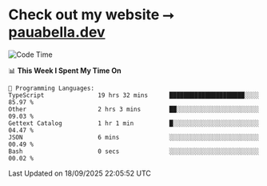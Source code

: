 # Check out my website ⭢ [pauabella.dev](https://pauabella.dev)

<!--START_SECTION:waka-->
![Code Time](http://img.shields.io/badge/Code%20Time-4%2C802%20hrs%2040%20mins-blue)

📊 **This Week I Spent My Time On** 

```text
💬 Programming Languages: 
TypeScript               19 hrs 32 mins      █████████████████████░░░░   85.97 % 
Other                    2 hrs 3 mins        ██░░░░░░░░░░░░░░░░░░░░░░░   09.03 % 
Gettext Catalog          1 hr 1 min          █░░░░░░░░░░░░░░░░░░░░░░░░   04.47 % 
JSON                     6 mins              ░░░░░░░░░░░░░░░░░░░░░░░░░   00.49 % 
Bash                     0 secs              ░░░░░░░░░░░░░░░░░░░░░░░░░   00.02 % 
```


 Last Updated on 18/09/2025 22:05:52 UTC
<!--END_SECTION:waka-->
